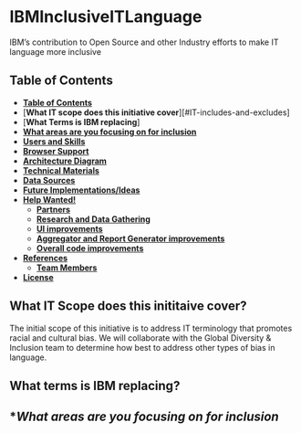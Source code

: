 # IBMInclusiveITLanguage
IBM’s contribution to Open Source and other Industry efforts to make IT language more inclusive

## **Table of Contents**

  - [**Table of Contents**](#table-of-contents)  
  - [**What IT scope does this initiative cover**][#IT-includes-and-excludes]
  - [**What Terms is IBM replacing**]
  - [**What areas are you focusing on for inclusion**](#types-of-discriminatory-terms)
 - [**Users and Skills**](#users-and-skills)
  - [**Browser Support**](#browser-support)
  - [**Architecture Diagram**](#architecture-diagram)
  - [**Technical Materials**](#technical-materials)
  - [**Data Sources**](#data-sources)
  - [**Future Implementations/Ideas**](#future-implementationsideas)
  - [**Help Wanted!**](#help-wanted)
    - [**Partners**](#partners)
    - [**Research and Data Gathering**](#research-and-data-gathering)
    - [**UI improvements**](#ui-improvements)
    - [**Aggregator and Report Generator improvements**](#aggregator-and-report-generator-improvements)
    - [**Overall code improvements**](#overall-code-improvements)
  - [**References**](#references)
      - [**Team Members**](#team-members)
  - [**License**](#license)




<a name="out"></a>
## **What IT Scope does this inititaive cover?**
The initial scope of this initiative is to address IT terminology that promotes racial and cultural bias. We will collaborate with the Global Diversity & Inclusion team to determine how best to address other types of bias in language.


<a name="out"></a>

## **What terms is IBM replacing?**

<a name="out"></a>
## **What areas are you focusing on for inclusion*
